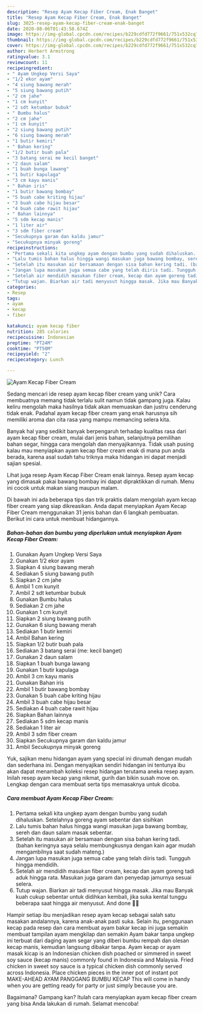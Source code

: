 ```yaml
---
description: "Resep Ayam Kecap Fiber Cream, Enak Banget"
title: "Resep Ayam Kecap Fiber Cream, Enak Banget"
slug: 3025-resep-ayam-kecap-fiber-cream-enak-banget
date: 2020-08-06T01:43:58.674Z
image: https://img-global.cpcdn.com/recipes/b229cdfd772f9661/751x532cq70/ayam-kecap-fiber-cream-foto-resep-utama.jpg
thumbnail: https://img-global.cpcdn.com/recipes/b229cdfd772f9661/751x532cq70/ayam-kecap-fiber-cream-foto-resep-utama.jpg
cover: https://img-global.cpcdn.com/recipes/b229cdfd772f9661/751x532cq70/ayam-kecap-fiber-cream-foto-resep-utama.jpg
author: Herbert Armstrong
ratingvalue: 3.1
reviewcount: 11
recipeingredient:
- " Ayam Ungkep Versi Saya"
- "1/2 ekor ayam"
- "4 siung bawang merah"
- "5 siung bawang putih"
- "2 cm jahe"
- "1 cm kunyit"
- "2 sdt ketumbar bubuk"
- " Bumbu halus"
- "2 cm jahe"
- "1 cm kunyit"
- "2 siung bawang putih"
- "6 siung bawang merah"
- "1 butir kemiri"
- " Bahan kering"
- "1/2 butir buah pala"
- "3 batang serai me kecil banget"
- "2 daun salam"
- "1 buah bunga lawang"
- "1 butir kapulaga"
- "3 cm kayu manis"
- " Bahan iris"
- "1 butir bawang bombay"
- "5 buah cabe kriting hijau"
- "3 buah cabe hijau besar"
- "4 buah cabe rawit hijau"
- " Bahan lainnya"
- "5 sdm kecap manis"
- "1 liter air"
- "3 sdm fiber cream"
- "Secukupnya garam dan kaldu jamur"
- "Secukupnya minyak goreng"
recipeinstructions:
- "Pertama sekali kita ungkep ayam dengan bumbu yang sudah dihaluskan. Setelahnya goreng ayam sebentar dan sisihkan"
- "Lalu tumis bahan halus hingga wangi masukan juga bawang bombay, sereh dan daun salam masak sebentar."
- "Setelah itu masukan air bersamaan dengan sisa bahan kering tadi. (bahan keringnya saya selalu membungkusnya dengan kain agar mudah mengambilnya saat sudah mateng.)"
- "Jangan lupa masukan juga semua cabe yang telah diiris tadi. Tungguh hingga mendidih."
- "Setelah air mendidih masukan fiber cream, kecap dan ayam goreng tadi aduk hingga rata. Masukan juga garam dan penyedap jamurnya sesuai selera."
- "Tutup wajan. Biarkan air tadi menyusut hingga masak. Jika mau Banyak kuah cukup sebentar untuk didihkan kembali, jika suka kental tunggu beberapa saat hingga air menyusut. And done 👸🏻"
categories:
- Resep
tags:
- ayam
- kecap
- fiber

katakunci: ayam kecap fiber 
nutrition: 285 calories
recipecuisine: Indonesian
preptime: "PT24M"
cooktime: "PT50M"
recipeyield: "2"
recipecategory: Lunch

---
```



![Ayam Kecap Fiber Cream](https://img-global.cpcdn.com/recipes/b229cdfd772f9661/751x532cq70/ayam-kecap-fiber-cream-foto-resep-utama.jpg)

Sedang mencari ide resep ayam kecap fiber cream yang unik? Cara membuatnya memang tidak terlalu sulit namun tidak gampang juga. Kalau keliru mengolah maka hasilnya tidak akan memuaskan dan justru cenderung tidak enak. Padahal ayam kecap fiber cream yang enak harusnya sih memiliki aroma dan cita rasa yang mampu memancing selera kita.

Banyak hal yang sedikit banyak berpengaruh terhadap kualitas rasa dari ayam kecap fiber cream, mulai dari jenis bahan, selanjutnya pemilihan bahan segar, hingga cara mengolah dan menyajikannya. Tidak usah pusing kalau mau menyiapkan ayam kecap fiber cream enak di mana pun anda berada, karena asal sudah tahu triknya maka hidangan ini dapat menjadi sajian spesial.

Lihat juga resep Ayam Kecap Fiber Cream enak lainnya. Resep ayam kecap yang dimasak pakai bawang bombay ini dapat dipraktikkan di rumah. Menu ini cocok untuk makan siang maupun malam.


Di bawah ini ada beberapa tips dan trik praktis dalam mengolah ayam kecap fiber cream yang siap dikreasikan. Anda dapat menyiapkan Ayam Kecap Fiber Cream menggunakan 31 jenis bahan dan 6 langkah pembuatan. Berikut ini cara untuk membuat hidangannya.

<!--inarticleads1-->

##### Bahan-bahan dan bumbu yang diperlukan untuk menyiapkan Ayam Kecap Fiber Cream:

1. Gunakan  Ayam Ungkep Versi Saya
1. Gunakan 1/2 ekor ayam
1. Siapkan 4 siung bawang merah
1. Sediakan 5 siung bawang putih
1. Siapkan 2 cm jahe
1. Ambil 1 cm kunyit
1. Ambil 2 sdt ketumbar bubuk
1. Gunakan  Bumbu halus
1. Sediakan 2 cm jahe
1. Gunakan 1 cm kunyit
1. Siapkan 2 siung bawang putih
1. Gunakan 6 siung bawang merah
1. Sediakan 1 butir kemiri
1. Ambil  Bahan kering
1. Siapkan 1/2 butir buah pala
1. Sediakan 3 batang serai (me: kecil banget)
1. Gunakan 2 daun salam
1. Siapkan 1 buah bunga lawang
1. Gunakan 1 butir kapulaga
1. Ambil 3 cm kayu manis
1. Gunakan  Bahan iris
1. Ambil 1 butir bawang bombay
1. Gunakan 5 buah cabe kriting hijau
1. Ambil 3 buah cabe hijau besar
1. Sediakan 4 buah cabe rawit hijau
1. Siapkan  Bahan lainnya
1. Sediakan 5 sdm kecap manis
1. Sediakan 1 liter air
1. Ambil 3 sdm fiber cream
1. Siapkan Secukupnya garam dan kaldu jamur
1. Ambil Secukupnya minyak goreng


Yuk, sajikan menu hidangan ayam yang special ini dirumah dengan mudah dan sederhana ini. Dengan menyajikan sendiri hidangan ini tentunya ibu akan dapat menambah koleksi resep hidangan terutama aneka resep ayam. Inilah resep ayam kecap yang nikmat, gurih dan bikin susah move on. Lengkap dengan cara membuat serta tips memasaknya untuk dicoba. 

<!--inarticleads2-->

##### Cara membuat Ayam Kecap Fiber Cream:

1. Pertama sekali kita ungkep ayam dengan bumbu yang sudah dihaluskan. Setelahnya goreng ayam sebentar dan sisihkan
1. Lalu tumis bahan halus hingga wangi masukan juga bawang bombay, sereh dan daun salam masak sebentar.
1. Setelah itu masukan air bersamaan dengan sisa bahan kering tadi. (bahan keringnya saya selalu membungkusnya dengan kain agar mudah mengambilnya saat sudah mateng.)
1. Jangan lupa masukan juga semua cabe yang telah diiris tadi. Tungguh hingga mendidih.
1. Setelah air mendidih masukan fiber cream, kecap dan ayam goreng tadi aduk hingga rata. Masukan juga garam dan penyedap jamurnya sesuai selera.
1. Tutup wajan. Biarkan air tadi menyusut hingga masak. Jika mau Banyak kuah cukup sebentar untuk didihkan kembali, jika suka kental tunggu beberapa saat hingga air menyusut. And done 👸🏻


Hampir setiap ibu menjadikan resep ayam kecap sebagai salah satu masakan andalannya, karena anak-anak pasti suka. Selain itu, penggunaan kecap pada resep dan cara membuat ayam bakar kecap ini juga semakin membuat tampilan ayam mengkilap dan semakin Ayam bakar tanpa ungkep ini terbuat dari daging ayam segar yang diberi bumbu rempah dan olesan kecap manis, kemudian langsung dibakar tanpa. Ayam kecap or ayam masak kicap is an Indonesian chicken dish poached or simmered in sweet soy sauce (kecap manis) commonly found in Indonesia and Malaysia. Fried chicken in sweet soy sauce is a typical chicken dish commonly served across Indonesia. Place chicken pieces in the inner pot of instant pot MAKE-AHEAD AYAM PANGGANG BUMBU KECAP This will come in handy when you are getting ready for party or just simply because you are. 

Bagaimana? Gampang kan? Itulah cara menyiapkan ayam kecap fiber cream yang bisa Anda lakukan di rumah. Selamat mencoba!

